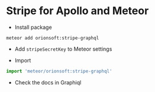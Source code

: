 # Stripe for Apollo and Meteor

- Install package

```
meteor add orionsoft:stripe-graphql
```

- Add ```stripeSecretKey``` to Meteor settings

- Import

```js
import 'meteor/orionsoft:stripe-graphql'
```

- Check the docs in Graphiql
